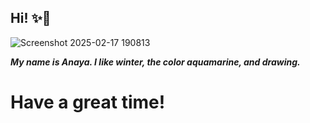 ## Hi! ✨🌟

<!--
**Anaya058/Anaya058** is a ✨ _special_ ✨ repository because its `README.md` (this file) appears on your GitHub profile.

Here are some ideas to get you started:

- 🔭 I’m currently working on ...
- 🌱 I’m currently learning ...
- 👯 I’m looking to collaborate on ...
- 🤔 I’m looking for help with ...!

- 💬 Ask me about ...
- 📫 How to reach me: ...
- 😄 Pronouns: ...
- ⚡ Fun fact: ...
-->
![Screenshot 2025-02-17 190813](https://github.com/user-attachments/assets/08fea2cd-28af-4842-af89-d40a69f4873d)
<p> <strong> <em> My name is Anaya. I like winter, the color aquamarine, and drawing. </em> </strong> </p>
<h1> Have a great time! </h1>
